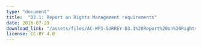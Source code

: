 ```yaml
---
type: "document"
title:  "D3.1: Report on Rights Management requirements"
date: 2016-07-29
download_link: "/assets/files/AC-WP3-SURREY-D3.1%20Report%20on%20Rights%20Management%20requirements.pdf"
license: CC-BY 4.0
---
```

